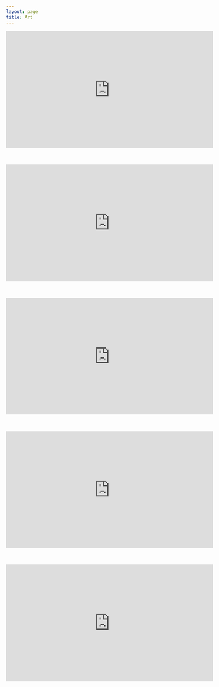 ```yaml
---
layout: page
title: Art
---
```


<div class="wide" markdown="1">

<p align="center">
<iframe width="560" height="315" src="https://www.youtube.com/embed/cm8aBHmwRfY" frameborder="0" allow="accelerometer; autoplay; encrypted-media; gyroscope; picture-in-picture" allowfullscreen></iframe>
</p>

<br>

<p align="center">
<iframe width="560" height="315" src="https://www.youtube.com/embed/oHMoe-z9-xA" frameborder="0" allow="accelerometer; autoplay; encrypted-media; gyroscope; picture-in-picture" allowfullscreen></iframe>
</p>

<br>

<p align="center">
<iframe width="560" height="315" src="https://www.youtube.com/embed/UhPEG2x29jg" frameborder="0" allow="accelerometer; autoplay; encrypted-media; gyroscope; picture-in-picture" allowfullscreen></iframe>
</p>

<br>

<p align="center">
<iframe width="560" height="315" src="https://www.youtube.com/embed/IdwLOzwMUMk" frameborder="0" allow="accelerometer; autoplay; encrypted-media; gyroscope; picture-in-picture" allowfullscreen></iframe>
</p>

<br>

<p align="center">
<iframe width="560" height="315" src="https://www.youtube.com/embed/3Sg3-klAeV0" frameborder="0" allow="accelerometer; autoplay; encrypted-media; gyroscope; picture-in-picture" allowfullscreen></iframe>
</p>

<br>


</div>
